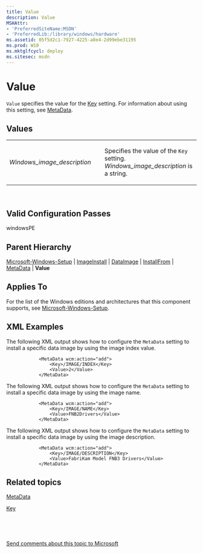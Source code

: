 ```yaml
---
title: Value
description: Value
MSHAttr:
- 'PreferredSiteName:MSDN'
- 'PreferredLib:/library/windows/hardware'
ms.assetid: 05f5d2c1-7927-4225-a8e4-2d99ebe31195
ms.prod: W10
ms.mktglfcycl: deploy
ms.sitesec: msdn
---
```


# Value


`Value` specifies the value for the [Key](microsoft-windows-setupimageinstalldataimageinstallfrommetadatakey.md) setting. For information about using this setting, see [MetaData](microsoft-windows-setupimageinstalldataimageinstallfrommetadata.md).

## Values


<table>
<colgroup>
<col width="50%" />
<col width="50%" />
</colgroup>
<tbody>
<tr class="odd">
<td><p><em>Windows_image_description</em></p></td>
<td><p>Specifies the value of the <code>Key</code> setting. <em>Windows_image_description</em> is a string.</p></td>
</tr>
</tbody>
</table>

 

## Valid Configuration Passes


windowsPE

## Parent Hierarchy


[Microsoft-Windows-Setup](microsoft-windows-setup.md) | [ImageInstall](microsoft-windows-setupimageinstall.md) | [DataImage](microsoft-windows-setupimageinstalldataimage.md) | [InstallFrom](microsoft-windows-setupimageinstalldataimageinstallfrom.md) | [MetaData](microsoft-windows-setupimageinstalldataimageinstallfrommetadata.md) | **Value**

## Applies To


For the list of the Windows editions and architectures that this component supports, see [Microsoft-Windows-Setup](microsoft-windows-setup.md).

## XML Examples


The following XML output shows how to configure the `MetaData` setting to install a specific data image by using the image index value.

``` syntax
            <MetaData wcm:action="add">
                <Key>/IMAGE/INDEX</Key>
                <Value>2</Value>
            </MetaData>
```

The following XML output shows how to configure the `MetaData` setting to install a specific data image by using the image name.

``` syntax
            <MetaData wcm:action="add">
                <Key>/IMAGE/NAME</Key>
                <Value>FNB2Drivers</Value>
            </MetaData>
```

The following XML output shows how to configure the `MetaData` setting to install a specific data image by using the image description.

``` syntax
            <MetaData wcm:action="add">
                <Key>/IMAGE/DESCRIPTION</Key>
                <Value>FabriKam Model FNB3 Drivers</Value>
            </MetaData>
```

## Related topics


[MetaData](microsoft-windows-setupimageinstalldataimageinstallfrommetadata.md)

[Key](microsoft-windows-setupimageinstalldataimageinstallfrommetadatakey.md)

 

 

[Send comments about this topic to Microsoft](mailto:wsddocfb@microsoft.com?subject=Documentation%20feedback%20%5Bp_unattend\p_unattend%5D:%20Value%20%20RELEASE:%20%2810/3/2016%29&body=%0A%0APRIVACY%20STATEMENT%0A%0AWe%20use%20your%20feedback%20to%20improve%20the%20documentation.%20We%20don't%20use%20your%20email%20address%20for%20any%20other%20purpose,%20and%20we'll%20remove%20your%20email%20address%20from%20our%20system%20after%20the%20issue%20that%20you're%20reporting%20is%20fixed.%20While%20we're%20working%20to%20fix%20this%20issue,%20we%20might%20send%20you%20an%20email%20message%20to%20ask%20for%20more%20info.%20Later,%20we%20might%20also%20send%20you%20an%20email%20message%20to%20let%20you%20know%20that%20we've%20addressed%20your%20feedback.%0A%0AFor%20more%20info%20about%20Microsoft's%20privacy%20policy,%20see%20http://privacy.microsoft.com/default.aspx. "Send comments about this topic to Microsoft")





